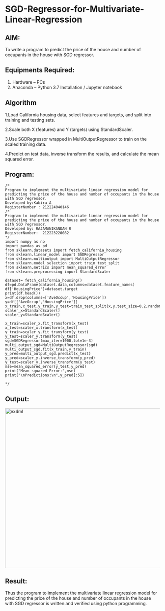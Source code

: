 # SGD-Regressor-for-Multivariate-Linear-Regression

## AIM:
To write a program to predict the price of the house and number of occupants in the house with SGD regressor.

## Equipments Required:
1. Hardware – PCs
2. Anaconda – Python 3.7 Installation / Jupyter notebook

## Algorithm
1.Load California housing data, select features and targets, and split into training and testing sets.

2.Scale both X (features) and Y (targets) using StandardScaler.

3.Use SGDRegressor wrapped in MultiOutputRegressor to train on the scaled training data.

4.Predict on test data, inverse transform the results, and calculate the mean squared error.

## Program:
```
/*
Program to implement the multivariate linear regression model for predicting the price of the house and number of occupants in the house with SGD regressor.
Developed by:Kabira A
RegisterNumber : 212224040146
/*
Program to implement the multivariate linear regression model for predicting the price of the house and number of occupants in the house with SGD regressor.
Developed by: RAJAMANIKANDAN R
RegisterNumber:  212223220082
*/
import numpy as np
import pandas as pd
from sklearn.datasets import fetch_california_housing
from sklearn.linear_model import SGDRegressor
from sklearn.multioutput import MultiOutputRegressor
from sklearn.model_selection import train_test_split
from sklearn.metrics import mean_squared_error
from sklearn.preprocessing import StandardScaler

dataset= fetch_california_housing()
df=pd.DataFrame(dataset.data,columns=dataset.feature_names)
df['HousingPrice']=dataset.target
print(df.head())
x=df.drop(columns=['AveOccup','HousingPrice'])
y=df[['AveOccup','HousingPrice']]
x_train,x_test,y_train,y_test=train_test_split(x,y,test_size=0.2,random_state=42)
scaler_x=StandardScaler()
scaler_y=StandardScaler()

x_train=scaler_x.fit_transform(x_test)
x_test=scaler_x.transform(x_test)
y_train=scaler_y.fit_transform(y_test)
y_test=scaler_y.transform(y_test)
sgd=SGDRegressor(max_iter=1000,tol=1e-3)
multi_output_sgd=MultiOutputRegressor(sgd)
multi_output_sgd.fit(x_train,y_train)
y_pred=multi_output_sgd.predict(x_test)
y_pred=scaler_y.inverse_transform(y_pred)
y_test=scaler_y.inverse_transform(y_test)
mse=mean_squared_error(y_test,y_pred)
print("Mean squared Error:",mse)
print("\nPredictions:\n",y_pred[:5])

*/
```

## Output:
<img width="837" height="520" alt="ex4ml" src="https://github.com/user-attachments/assets/90e42d60-c11f-4ef1-b8d1-5b3fad7246a8" />


## Result:
Thus the program to implement the multivariate linear regression model for predicting the price of the house and number of occupants in the house with SGD regressor is written and verified using python programming.

